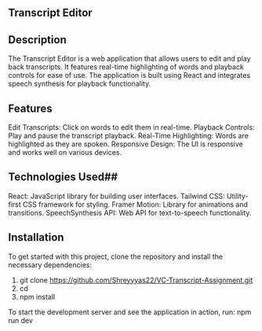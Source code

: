 ## Transcript Editor
## Description
The Transcript Editor is a web application that allows users to edit and play back transcripts. It features real-time highlighting of words and playback controls for ease of use. The application is built using React and integrates speech synthesis for playback functionality.

## Features
Edit Transcripts: Click on words to edit them in real-time.
Playback Controls: Play and pause the transcript playback.
Real-Time Highlighting: Words are highlighted as they are spoken.
Responsive Design: The UI is responsive and works well on various devices.

## Technologies Used##
React: JavaScript library for building user interfaces.
Tailwind CSS: Utility-first CSS framework for styling.
Framer Motion: Library for animations and transitions.
SpeechSynthesis API: Web API for text-to-speech functionality.

## Installation
To get started with this project, clone the repository and install the necessary dependencies:
1) git clone https://github.com/Shreyyyas22/VC-Transcript-Assignment.git
2) cd <repository-directory>
3) npm install

To start the development server and see the application in action, run:
npm run dev
